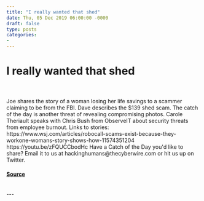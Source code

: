 ```yaml
---
title: "I really wanted that shed"
date: Thu, 05 Dec 2019 06:00:00 -0000
draft: false
type: posts
categories: 
- 
---
```

# I really wanted that shed

<br/>

<br/>
Joe shares the story of a woman losing her life savings to a scammer claiming to be from the FBI. Dave describes the $139 shed scam. The catch of the day is another threat of revealing compromising photos. Carole Theriault speaks with Chris Bush from ObserveIT about security threats from employee burnout. Links to stories: https://www.wsj.com/articles/robocall-scams-exist-because-they-workone-womans-story-shows-how-11574351204 https://youtu.be/zFQUCCbodHc Have a Catch of the Day you'd like to share? Email it to us at hackinghumans@thecyberwire.com or hit us up on Twitter.

#### [Source](https://thecyberwire.com/podcasts/hacking-humans/76/notes)

<br/>
---
